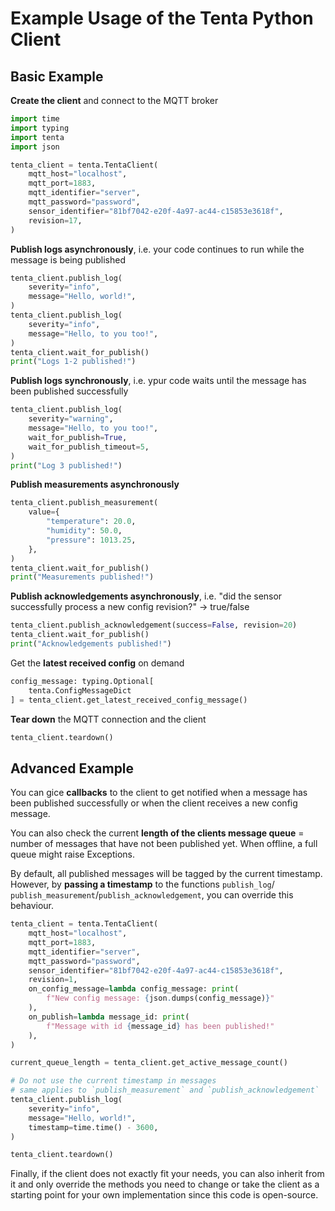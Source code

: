 # Example Usage of the Tenta Python Client

## Basic Example

**Create the client** and connect to the MQTT broker

```python
import time
import typing
import tenta
import json

tenta_client = tenta.TentaClient(
    mqtt_host="localhost",
    mqtt_port=1883,
    mqtt_identifier="server",
    mqtt_password="password",
    sensor_identifier="81bf7042-e20f-4a97-ac44-c15853e3618f",
    revision=17,
)
```

**Publish logs asynchronously**, i.e. your code continues to
run while the message is being published

```python
tenta_client.publish_log(
    severity="info",
    message="Hello, world!",
)
tenta_client.publish_log(
    severity="info",
    message="Hello, to you too!",
)
tenta_client.wait_for_publish()
print("Logs 1-2 published!")
```

**Publish logs synchronously**, i.e. ypur code waits until the
message has been published successfully

```python
tenta_client.publish_log(
    severity="warning",
    message="Hello, to you too!",
    wait_for_publish=True,
    wait_for_publish_timeout=5,
)
print("Log 3 published!")
```

**Publish measurements asynchronously**

```python
tenta_client.publish_measurement(
    value={
        "temperature": 20.0,
        "humidity": 50.0,
        "pressure": 1013.25,
    },
)
tenta_client.wait_for_publish()
print("Measurements published!")
```

**Publish acknowledgements asynchronously**, i.e. "did the sensor successfully
process a new config revision?" -> true/false

```python
tenta_client.publish_acknowledgement(success=False, revision=20)
tenta_client.wait_for_publish()
print("Acknowledgements published!")
```

Get the **latest received config** on demand

```python
config_message: typing.Optional[
    tenta.ConfigMessageDict
] = tenta_client.get_latest_received_config_message()
```

**Tear down** the MQTT connection and the client

```python
tenta_client.teardown()
```

## Advanced Example

You can gice **callbacks** to the client to get notified when a message has
been published successfully or when the client receives a new config message.

You can also check the current **length of the clients message queue** =
number of messages that have not been published yet. When offline, a full
queue might raise Exceptions.

By default, all published messages will be tagged by the current timestamp.
However, by **passing a timestamp** to the functions `publish_log`/
`publish_measurement`/`publish_acknowledgement`, you can override this behaviour.

```python
tenta_client = tenta.TentaClient(
    mqtt_host="localhost",
    mqtt_port=1883,
    mqtt_identifier="server",
    mqtt_password="password",
    sensor_identifier="81bf7042-e20f-4a97-ac44-c15853e3618f",
    revision=1,
    on_config_message=lambda config_message: print(
        f"New config message: {json.dumps(config_message)}"
    ),
    on_publish=lambda message_id: print(
        f"Message with id {message_id} has been published!"
    ),
)

current_queue_length = tenta_client.get_active_message_count()

# Do not use the current timestamp in messages
# same applies to `publish_measurement` and `publish_acknowledgement`
tenta_client.publish_log(
    severity="info",
    message="Hello, world!",
    timestamp=time.time() - 3600,
)

tenta_client.teardown()
```

Finally, if the client does not exactly fit your needs, you can also
inherit from it and only override the methods you need to change or
take the client as a starting point for your own implementation since
this code is open-source.
